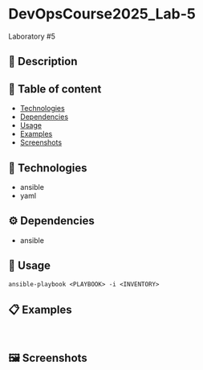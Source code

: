 # DevOpsCourse2025_Lab-5
Laboratory #5

## 📜 Description

## 📃 Table of content
- [Technologies](#-Technologies)
- [Dependencies](#-Dependencies)
- [Usage](#-Usage)
- [Examples](#-Examples)
- [Screenshots](#-Screenshots)

## 🔧 Technologies
- ansible
- yaml

## ⚙  Dependencies
- ansible

## 🚀 Usage
``` ansible-playbook <PLAYBOOK> -i <INVENTORY> ```

## 📋 Examples
```  ```

## 🖼 Screenshots
